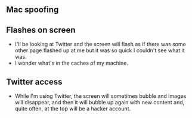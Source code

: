 ## Mac spoofing

## Flashes on screen

- I'll be looking at Twitter and the screen will flash as if there was some other page flashed up at me but it was so quick I couldn't see what it was.
- I wonder what's in the caches of my machine.

## Twitter access

- While I'm using Twitter, the screen will sometimes bubble and images will disappear, and then it will bubble up again with new content and, quite often, at the top will be a hacker account.